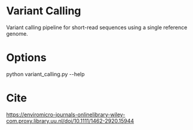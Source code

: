 # Variant Calling
Variant calling pipeline for short-read sequences using a single reference genome.

# Options
python variant_calling.py --help

# Cite
https://enviromicro-journals-onlinelibrary-wiley-com.proxy.library.uu.nl/doi/10.1111/1462-2920.15944
